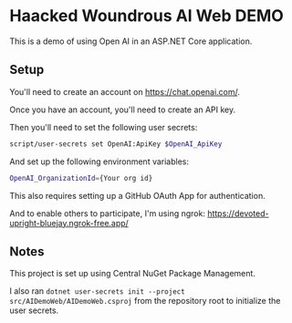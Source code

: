 # Haacked Woundrous AI Web DEMO

This is a demo of using Open AI in an ASP.NET Core application.

## Setup

You'll need to create an account on https://chat.openai.com/.

Once you have an account, you'll need to create an API key.

Then you'll need to set the following user secrets:

```bash
script/user-secrets set OpenAI:ApiKey $OpenAI_ApiKey
```

And set up the following environment variables:

```bash
OpenAI_OrganizationId={Your org id}
```

This also requires setting up a GitHub OAuth App for authentication.

And to enable others to participate, I'm using ngrok: https://devoted-upright-bluejay.ngrok-free.app/

## Notes

This project is set up using Central NuGet Package Management.

I also ran `dotnet user-secrets init --project src/AIDemoWeb/AIDemoWeb.csproj` from the repository root to initialize the user secrets.
